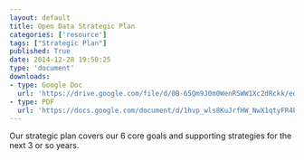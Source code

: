 ```yaml
---
layout: default
title: Open Data Strategic Plan
categories: ['resource']
tags: ["Strategic Plan"]
published: True
date: 2014-12-28 19:50:25
type: 'document'
downloads:
- type: Google Doc
  url: 'https://drive.google.com/file/d/0B-65Qm9J0m0WenR5WW1Xc2dRckk/edit?usp=sharing'
- type: PDF
  url: 'https://docs.google.com/document/d/1hvp_wls8KuJrfHW_NwX1qtyFR4EFdWCkxcULnNlhKNw/edit?usp=sharing'
---
```


Our strategic plan covers our 6 core goals and supporting strategies for the next 3 or so years.
